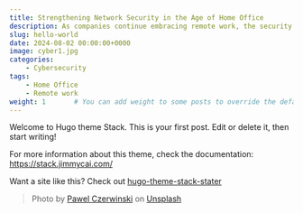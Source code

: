 ```yaml
---
title: Strengthening Network Security in the Age of Home Office
description: As companies continue embracing remote work, the security of corporate networks
slug: hello-world
date: 2024-08-02 00:00:00+0000
image: cyber1.jpg
categories:
    - Cybersecurity
tags:
    - Home Office
    - Remote work
weight: 1       # You can add weight to some posts to override the default sorting (date descending)
---
```


Welcome to Hugo theme Stack. This is your first post. Edit or delete it, then start writing!

For more information about this theme, check the documentation: https://stack.jimmycai.com/

Want a site like this? Check out [hugo-theme-stack-stater](https://github.com/CaiJimmy/hugo-theme-stack-starter)

> Photo by [Pawel Czerwinski](https://unsplash.com/@pawel_czerwinski) on [Unsplash](https://unsplash.com/)
